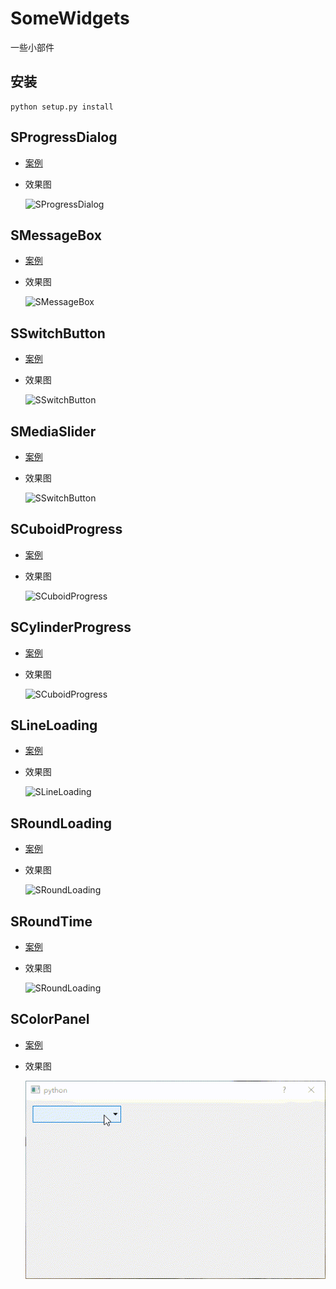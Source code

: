 # SomeWidgets
一些小部件

## 安装

```shell
python setup.py install
```

## SProgressDialog

- [案例](test/test_progress_dialog.py)

- 效果图

  ![SProgressDialog](screen/SProgressDialog.gif)

## SMessageBox

- [案例](test/test_message_box.py)

- 效果图

  ![SMessageBox](screen/SMessageBox.gif)

## SSwitchButton

- [案例](test/test_switch_button.py)

- 效果图

  ![SSwitchButton](./screen/SSwitchButton.gif)
  
## SMediaSlider

- [案例](test/test_media_slider.py)

- 效果图

  ![SSwitchButton](./screen/SSMediaSlider.gif)

## SCuboidProgress

- [案例](test/test_cuboid_progress.py)

- 效果图

  ![SCuboidProgress](./screen/SCuboidProgress.gif)

## SCylinderProgress

- [案例](test/test_cylinder_progress.py)

- 效果图

  ![SCuboidProgress](./screen/SCylinderProgress.gif)

## SLineLoading

- [案例](test/test_line_loading.py)

- 效果图

  ![SLineLoading](./screen/SLineLoading.gif)

## SRoundLoading

- [案例](test/test_round_loading.py)

- 效果图

  ![SRoundLoading](screen/SRoundLoading.gif)

## SRoundTime

- [案例](test/test_round_time.py)

- 效果图

  ![SRoundLoading](screen/SRoundTime.gif)
  
## SColorPanel

- [案例](test/test_color_panel.py)

- 效果图

  ![SColorPanel](screen/SColorPanel.gif)